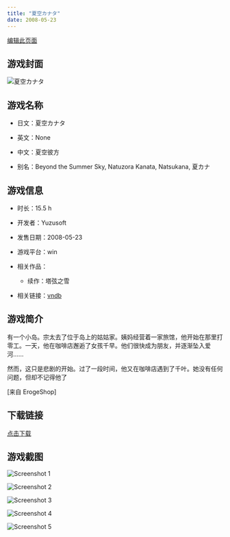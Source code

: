 ```yaml
---
title: "夏空カナタ"
date: 2008-05-23
---
```

[编辑此页面](https://github.com/ACG-3/ADV3-source/blob/main/source/_posts/games/%E5%A4%8F%E7%A9%BA%E3%82%AB%E3%83%8A%E3%82%BF.md)

## 游戏封面

![夏空カナタ](https%3A//pan.timero.xyz/onedrive/img_lib_001/%E5%A4%8F%E7%A9%BA%E3%82%AB%E3%83%8A%E3%82%BF_cover.avif)


## 游戏名称

- 日文：夏空カナタ
- 英文：None
- 中文：夏空彼方

- 别名：Beyond the Summer Sky, Natuzora Kanata, Natsukana, 夏カナ


## 游戏信息

- 时长：15.5 h
- 开发者：Yuzusoft
- 发售日期：2008-05-23
- 游戏平台：win
- 相关作品：
   - 续作：塔弦之雪

- 相关链接：[vndb](https://vndb.org/v701)


## 游戏简介

有一个小岛。宗太去了位于岛上的姑姑家。姨妈经营着一家旅馆，他开始在那里打零工。一天，他在咖啡店邂逅了女孩千早。他们很快成为朋友，并逐渐坠入爱河......

然而，这只是悲剧的开始。过了一段时间，他又在咖啡店遇到了千叶。她没有任何问题，但却不记得他了

[来自 ErogeShop]


## 下载链接

[点击下载](https://pan.timero.xyz/onedrive/adv_lib_001/%E5%A4%8F%E7%A9%BA%E3%82%AB%E3%83%8A%E3%82%BF)


## 游戏截图


![Screenshot 1](https%3A//pan.timero.xyz/onedrive/img_lib_001/%E5%A4%8F%E7%A9%BA%E3%82%AB%E3%83%8A%E3%82%BF_Screenshot_1.avif)

![Screenshot 2](https%3A//pan.timero.xyz/onedrive/img_lib_001/%E5%A4%8F%E7%A9%BA%E3%82%AB%E3%83%8A%E3%82%BF_Screenshot_2.avif)

![Screenshot 3](https%3A//pan.timero.xyz/onedrive/img_lib_001/%E5%A4%8F%E7%A9%BA%E3%82%AB%E3%83%8A%E3%82%BF_Screenshot_3.avif)

![Screenshot 4](https%3A//pan.timero.xyz/onedrive/img_lib_001/%E5%A4%8F%E7%A9%BA%E3%82%AB%E3%83%8A%E3%82%BF_Screenshot_4.avif)

![Screenshot 5](https%3A//pan.timero.xyz/onedrive/img_lib_001/%E5%A4%8F%E7%A9%BA%E3%82%AB%E3%83%8A%E3%82%BF_Screenshot_5.avif)

